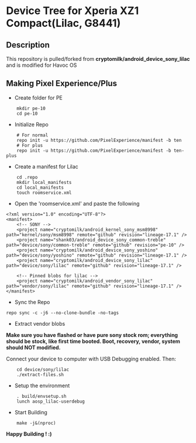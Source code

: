 # Device Tree for Xperia XZ1 Compact(Lilac, G8441)

## Description
This repository is pulled/forked from **cryptomilk/android_device_sony_lilac** and is modified for Havoc OS

## Making Pixel Experience/Plus
- Create folder for PE
```
    mkdir pe-10
    cd pe-10
```
- Initialize Repo
```
    # For normal
    repo init -u https://github.com/PixelExperience/manifest -b ten
    # For plus
    repo init -u https://github.com/PixelExperience/manifest -b ten-plus
```
- Create a manifest for Lilac
```
    cd .repo
    mkdir local_manifests
    cd local_manifests
    touch roomservice.xml
```
- Open the 'roomservice.xml' and paste the following
```
<?xml version="1.0" encoding="UTF-8"?>
<manifest>
    <!-- SONY -->
    <project name="cryptomilk/android_kernel_sony_msm8998" path="kernel/sony/msm8998" remote="github" revision="lineage-17.1" />
    <project name="shank03/android_device_sony_common-treble" path="device/sony/common-treble" remote="github" revision="pe-10" />
    <project name="cryptomilk/android_device_sony_yoshino" path="device/sony/yoshino" remote="github" revision="lineage-17.1" />
    <project name="cryptomilk/android_device_sony_lilac" path="device/sony/lilac" remote="github" revision="lineage-17.1" />

    <!-- Pinned blobs for lilac -->
    <project name="cryptomilk/android_vendor_sony_lilac" path="vendor/sony/lilac" remote="github" revision="lineage-17.1" />
</manifest> 
```
- Sync the Repo
```
repo sync -c -j6 --no-clone-bundle -no-tags
```
- Extract vendor blobs

**Make sure you have flashed or have pure sony stock rom; everything should be stock, like first time booted. Boot, recovery, vendor, system should NOT modified.**

Connect your device to computer with USB Debugging enabled.
Then:
```
    cd device/sony/lilac
    ./extract-files.sh
```
- Setup the environment
```
    . build/envsetup.sh
    lunch aosp_lilac-userdebug
```
- Start Building
```
    make -j&(nproc)
```

**Happy Building ! :)** 
